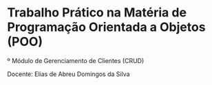 # Trabalho Prático na Matéria de Programação Orientada a Objetos (POO)

º Módulo de Gerenciamento de Clientes (CRUD)

Docente: Elias de Abreu Domingos da Silva
